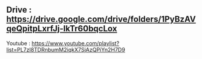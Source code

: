 Drive : https://drive.google.com/drive/folders/1PyBzAVqeQpitpLxrfJj-lkTr60bqcLox
---
Youtube : https://www.youtube.com/playlist?list=PL7zl8TDRnbumM2iqkX7SjAzQPiYn2H7D9
